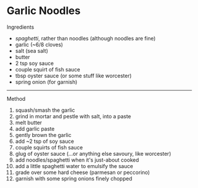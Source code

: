 # Garlic Noodles

Ingredients

-   *spaghetti*, rather than noodles (although noodles are fine)
-   garlic (\~6/8 cloves)
-   salt (sea salt)
-   butter
-   2 tsp soy sauce
-   couple squirt of fish sauce
-   tbsp oyster sauce (or some stuff like worcester)
-   spring onion (for garnish)

--------------------------------------------------------------------------------

Method

1.  squash/smash the garlic
2.  grind in mortar and pestle with salt, into a paste
3.  melt butter
4.  add garlic paste
5.  gently brown the garlic
6.  add \~2 tsp of soy sauce
7.  couple squirts of fish sauce
8.  glug of oyster sauce (...or anything else savoury, like worcester)
9.  add noodles/spaghetti when it's just-about cooked
10. add a little spaghetti water to emulsify the sauce
11. grade over some hard cheese (parmesan or peccorino)
12. garnish with some spring onions finely chopped
